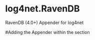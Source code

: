 # log4net.RavenDB
RavenDB (4.0+) Appender for log4net

#Adding the Appender
within the <log4net> section
